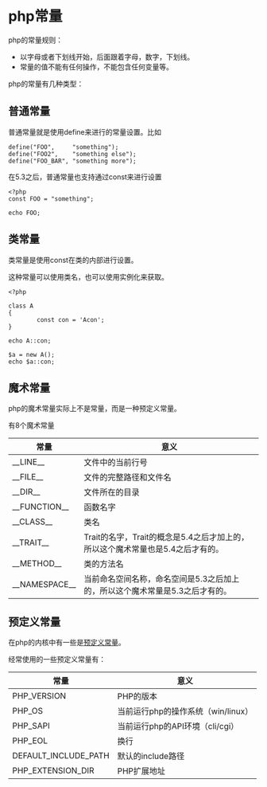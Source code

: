 # php常量

php的常量规则：

- 以字母或者下划线开始，后面跟着字母，数字，下划线。
- 常量的值不能有任何操作，不能包含任何变量等。

php的常量有几种类型：

## 普通常量

普通常量就是使用define来进行的常量设置。比如

	define("FOO",     "something");
	define("FOO2",    "something else");
	define("FOO_BAR", "something more");

在5.3之后，普通常量也支持通过const来进行设置

	<?php
	const FOO = "something";

	echo FOO;

## 类常量

类常量是使用const在类的内部进行设置。

这种常量可以使用类名，也可以使用实例化来获取。

	<?php

	class A
	{
	        const con = 'Acon';
	}

	echo A::con;

	$a = new A();
	echo $a::con;


## 魔术常量

php的魔术常量实际上不是常量，而是一种预定义常量。

有8个魔术常量

常量        | 意义           
------------- |--------------
\_\_LINE\_\_ | 文件中的当前行号
\_\_FILE\_\_ | 文件的完整路径和文件名
\_\_DIR\_\_ | 文件所在的目录
\_\_FUNCTION\_\_ | 函数名字
\_\_CLASS\_\_ | 类名
\_\_TRAIT\_\_ | Trait的名字，Trait的概念是5.4之后才加上的，所以这个魔术常量也是5.4之后才有的。
\_\_METHOD\_\_ | 类的方法名
\_\_NAMESPACE\_\_ | 当前命名空间名称，命名空间是5.3之后加上的，所以这个魔术常量是5.3之后才有的。

## 预定义常量

在php的内核中有一些是[预定义常量](http://www.php.net/manual/zh/reserved.constants.php)。

经常使用的一些预定义常量有：

常量        | 意义           
------------- |--------------
PHP_VERSION | PHP的版本
PHP_OS | 当前运行php的操作系统（win/linux）
PHP_SAPI | 当前运行php的API环境（cli/cgi）
PHP_EOL | 换行
DEFAULT_INCLUDE_PATH | 默认的include路径
PHP_EXTENSION_DIR  | PHP扩展地址
